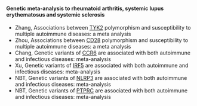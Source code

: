 #### Genetic meta-analysis to rheumatoid arthritis, systemic lupus erythematosus and systemic sclerosis 
* Zhang, Associations between [TYK2](TYK2/readme.md) polymorphism and susceptibility to multiple autoimmune diseases: a meta analysis
* Zhou, Associations between [CD28](CD28/readme.md) polymorphism and susceptibility to multiple autoimmune diseases: a meta analysis
* Chang, Genetic variants of [CCR6](TRAF1/readme.md) are associated with both autoimmune and infectious diseases: meta-analysis
* Xu, Genetic variants of [IRF5](IRF5/readme.md) are associated with both autoimmune and infectious diseases: meta-analysis
* NBT, Genetic variants of [NLRP3](NLRP3/readme.md) are associated with both autoimmune and infectious diseases: meta-analysis
* NBT, Genetic variants of [PTPRC](PTPRC/readme.md) are associated with both autoimmune and infectious diseases: meta-analysis



